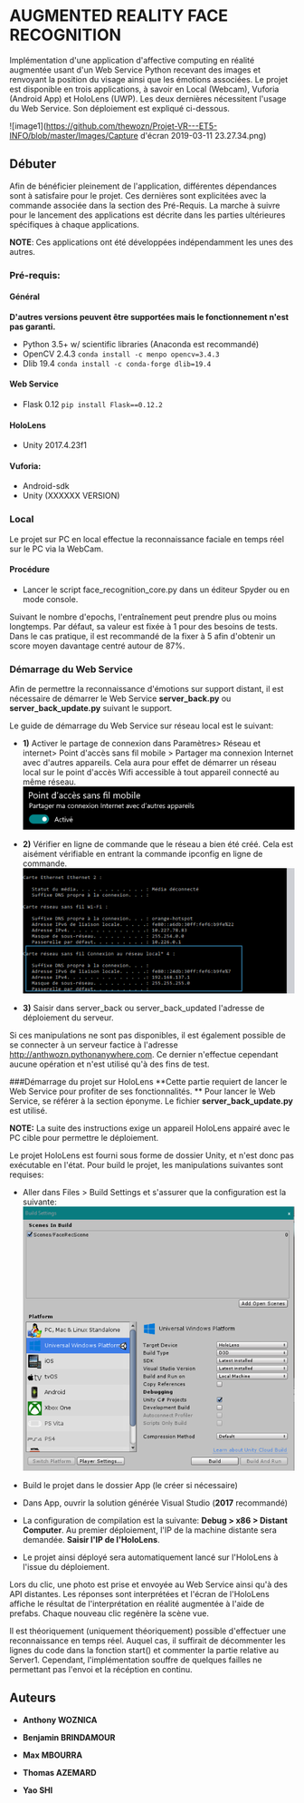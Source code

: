 # AUGMENTED REALITY FACE RECOGNITION

Implémentation d'une application d'affective computing en réalité augmentée usant d'un Web Service Python recevant des images et renvoyant la position du visage ainsi que les émotions associées.
Le projet est disponible en trois applications, à savoir en Local (Webcam), Vuforia (Android App) et HoloLens (UWP). Les deux dernières nécessitent l'usage du Web Service. Son déploiement est expliqué ci-dessous.

![image1](https://github.com/thewozn/Projet-VR---ET5-INFO/blob/master/Images/Capture d'écran 2019-03-11 23.27.34.png)

## Débuter
Afin de bénéficier pleinement de l'application, différentes dépendances sont à satisfaire pour le projet. Ces dernières sont explicitées avec la commande associée dans la section des Pré-Requis. La marche à suivre pour le lancement des applications est décrite dans les parties ultérieures spécifiques à chaque applications.

**NOTE**: Ces applications ont été développées indépendamment les unes des autres.


### Pré-requis:
#### Général
**D'autres versions peuvent être supportées mais le fonctionnement n'est pas garanti.**
* Python 3.5+ w/ scientific libraries (Anaconda est recommandé)
* OpenCV 2.4.3 `conda install -c menpo opencv=3.4.3`
* Dlib 19.4 `conda install -c conda-forge dlib=19.4`

#### Web Service
* Flask 0.12 `pip install Flask==0.12.2`

#### HoloLens
- Unity 2017.4.23f1

#### Vuforia:
- Android-sdk
- Unity (XXXXXX VERSION)


### Local
Le projet sur PC en local effectue la reconnaissance faciale en temps réel sur le PC via la WebCam.

#### Procédure
* Lancer le script face_recognition_core.py dans un éditeur Spyder ou en mode console. 

Suivant le nombre d'epochs, l'entraînement peut prendre plus ou moins longtemps. Par défaut, sa valeur est fixée à 1 pour des besoins de tests. Dans le cas pratique, il est recommandé de la fixer à 5 afin d'obtenir un score moyen davantage centré autour de 87%.

### Démarrage du Web Service
Afin de permettre la reconnaissance d'émotions sur support distant, il est nécessaire de démarrer le Web Service **server_back.py** ou **server_back_update.py** suivant le support.

Le guide de démarrage du Web Service sur réseau local est le suivant:
* **1)** Activer le partage de connexion dans Paramètres> Réseau et internet> Point d'accès sans fil mobile > Partager ma connexion Internet avec d'autres appareils. Cela aura pour effet de démarrer un réseau local sur le point d'accès Wifi accessible à tout appareil connecté au même réseau.
![image2](https://github.com/thewozn/Projet-VR---ET5-INFO/blob/master/Images/pacs.PNG)

* **2)** Vérifier en ligne de commande que le réseau a bien été créé. Cela est aisément vérifiable en entrant la commande ipconfig en ligne de commande.
![image3](https://github.com/thewozn/Projet-VR---ET5-INFO/blob/master/Images/ipconfig.png)

* **3)** Saisir dans server_back ou server_back_updated l'adresse de déploiement du serveur.

Si ces manipulations ne sont pas disponibles, il est également possible de se connecter à un serveur factice à l'adresse http://anthwozn.pythonanywhere.com. Ce dernier n'effectue cependant aucune opération et n'est utilisé qu'à des fins de test.

###Démarrage du projet sur HoloLens
**Cette partie requiert de lancer le Web Service pour profiter de ses fonctionnalités. **
Pour lancer le Web Service, se référer à la section éponyme. Le fichier **server_back_update.py** est utilisé.

**NOTE:** La suite des instructions exige un appareil HoloLens appairé avec le PC cible pour permettre le déploiement.

Le projet HoloLens est fourni sous forme de dossier Unity, et n'est donc pas exécutable en l'état. Pour build le projet, les manipulations suivantes sont requises:
* Aller dans Files > Build Settings et s'assurer que la configuration est la suivante:
![image4](https://github.com/thewozn/Projet-VR---ET5-INFO/blob/master/Images/config_hololens.PNG)

* Build le projet dans le dossier App (le créer si nécessaire)
* Dans App, ouvrir la solution générée Visual Studio (**2017** recommandé)
* La configuration de compilation est la suivante: **Debug > x86 > Distant Computer**. Au premier déploiement, l'IP de la machine distante sera demandée. **Saisir l'IP de l'HoloLens**.
- Le projet ainsi déployé sera automatiquement lancé sur l'HoloLens à l'issue du déploiement.

Lors du clic, une photo est prise et envoyée au Web Service ainsi qu'à des API distantes. Les réponses sont interprétées et l'écran de l'HoloLens affiche le résultat de l'interprétation en réalité augmentée à l'aide de prefabs. Chaque nouveau clic regénère la scène vue.

Il est théoriquement (uniquement théoriquement) possible d'effectuer une reconnaissance en temps réel. Auquel cas, il suffirait de décommenter les lignes du code dans la fonction start() et commenter la partie relative au Server1. Cependant, l'implémentation souffre de quelques failles ne permettant pas l'envoi et la récéption en continu.


## Auteurs

* **Anthony WOZNICA**

* **Benjamin BRINDAMOUR**
* **Max MBOURRA**

* **Thomas AZEMARD**

* **Yao SHI**
